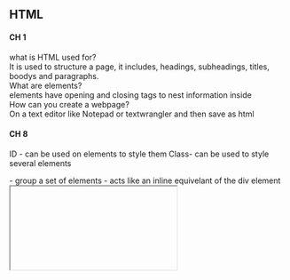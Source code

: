 ## HTML

#### CH 1

  what is HTML used for?<br>
    It is used to structure a page, it includes, headings, subheadings, titles, boodys and paragraphs.<br>
   What are elements?<br>
    elements have opening and closing tags to nest information inside<br>
   How can you create a webpage?<br>
    On a text editor like Notepad or textwrangler and then save as html<br>
    
#### CH 8

  ID - can be used on elements to style them
  Class- can be used to style several elements
  <div> - group a set of elements
  <span> - acts like an inline equivelant of the div element
  <iframe> - little window that has been cut into the page
  <meta> - lives in head element and contains info about the page
  
#### CH 17
    
  list below the basic layout
     Body , Header, Content, footer
    (aside and article elements can be stand alone and put anywhere)
    
#### CH18

## JS

#### CH1 
